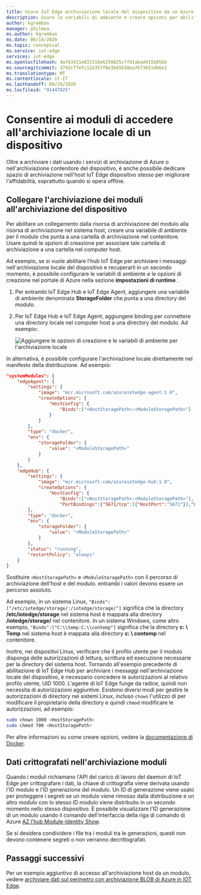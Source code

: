 ```yaml
---
title: Usare IoT Edge archiviazione locale del dispositivo da un Azure IoT Edge di modulo | Microsoft Docs
description: Usare le variabili di ambiente e creare opzioni per abilitare l'accesso al modulo per IoT Edge archiviazione locale del dispositivo.
author: kgremban
manager: philmea
ms.author: kgremban
ms.date: 08/14/2020
ms.topic: conceptual
ms.service: iot-edge
services: iot-edge
ms.openlocfilehash: 4af63421e831318e6250825cffd1abad415b85bb
ms.sourcegitcommit: 3792cf7efc12e357f0e3b65638ea7673651db6e1
ms.translationtype: MT
ms.contentlocale: it-IT
ms.lasthandoff: 09/29/2020
ms.locfileid: "91447825"
---
```

# <a name="give-modules-access-to-a-devices-local-storage"></a>Consentire ai moduli di accedere all'archiviazione locale di un dispositivo

Oltre a archiviare i dati usando i servizi di archiviazione di Azure o nell'archiviazione contenitore del dispositivo, è anche possibile dedicare spazio di archiviazione nell'host IoT Edge dispositivo stesso per migliorare l'affidabilità, soprattutto quando si opera offline.

## <a name="link-module-storage-to-device-storage"></a>Collegare l'archiviazione dei moduli all'archiviazione del dispositivo

Per abilitare un collegamento dalla risorsa di archiviazione del modulo alla risorsa di archiviazione nel sistema host, creare una variabile di ambiente per il modulo che punta a una cartella di archiviazione nel contenitore. Usare quindi le opzioni di creazione per associare tale cartella di archiviazione a una cartella nel computer host.

Ad esempio, se si vuole abilitare l'hub IoT Edge per archiviare i messaggi nell'archiviazione locale del dispositivo e recuperarli in un secondo momento, è possibile configurare le variabili di ambiente e le opzioni di creazione nel portale di Azure nella sezione **impostazioni di runtime** .

1. Per entrambi IoT Edge Hub e IoT Edge Agent, aggiungere una variabile di ambiente denominata **StorageFolder** che punta a una directory del modulo.
1. Per IoT Edge Hub e IoT Edge Agent, aggiungere binding per connettere una directory locale nel computer host a una directory del modulo. Ad esempio:

   ![Aggiungere le opzioni di creazione e le variabili di ambiente per l'archiviazione locale](./media/how-to-access-host-storage-from-module/offline-storage.png)

In alternativa, è possibile configurare l'archiviazione locale direttamente nel manifesto della distribuzione. Ad esempio:

```json
"systemModules": {
    "edgeAgent": {
        "settings": {
            "image": "mcr.microsoft.com/azureiotedge-agent:1.0",
            "createOptions": {
                "HostConfig": {
                    "Binds":["<HostStoragePath>:<ModuleStoragePath>"]
                }
            }
        },
        "type": "docker",
        "env": {
            "storageFolder": {
                "value": "<ModuleStoragePath>"
            }
        }
    },
    "edgeHub": {
        "settings": {
            "image": "mcr.microsoft.com/azureiotedge-hub:1.0",
            "createOptions": {
                "HostConfig": {
                    "Binds":["<HostStoragePath>:<ModuleStoragePath>"],
                    "PortBindings":{"5671/tcp":[{"HostPort":"5671"}],"8883/tcp":[{"HostPort":"8883"}],"443/tcp":[{"HostPort":"443"}]}}}
        },
        "type": "docker",
        "env": {
            "storageFolder": {
                "value": "<ModuleStoragePath>"
            }
        },
        "status": "running",
        "restartPolicy": "always"
    }
}
```

Sostituire `<HostStoragePath>` e `<ModuleStoragePath>` con il percorso di archiviazione dell'host e del modulo. entrambi i valori devono essere un percorso assoluto.

Ad esempio, in un sistema Linux, `"Binds":["/etc/iotedge/storage/:/iotedge/storage/"]` significa che la directory **/etc/iotedge/storage** nel sistema host è mappata alla directory **/iotedge/storage/** nel contenitore. In un sistema Windows, come altro esempio, `"Binds":["C:\\temp:C:\\contemp"]` significa che la directory **c: \\ Temp** nel sistema host è mappata alla directory **c: \\ contemp** nel contenitore.

Inoltre, nei dispositivi Linux, verificare che il profilo utente per il modulo disponga delle autorizzazioni di lettura, scrittura ed esecuzione necessarie per la directory del sistema host. Tornando all'esempio precedente di abilitazione di IoT Edge Hub per archiviare i messaggi nell'archiviazione locale del dispositivo, è necessario concedere le autorizzazioni al relativo profilo utente, UID 1000. L'agente di IoT Edge funge da radice, quindi non necessita di autorizzazioni aggiuntive. Esistono diversi modi per gestire le autorizzazioni di directory nei sistemi Linux, incluso `chown` l'utilizzo di per modificare il proprietario della directory e quindi `chmod` modificare le autorizzazioni, ad esempio:

```bash
sudo chown 1000 <HostStoragePath>
sudo chmod 700 <HostStoragePath>
```

Per altre informazioni su come creare opzioni, vedere la [documentazione di Docker](https://docs.docker.com/engine/api/v1.32/#operation/ContainerCreate).

## <a name="encrypted-data-in-module-storage"></a>Dati crittografati nell'archiviazione moduli

Quando i moduli richiamano l'API del carico di lavoro del daemon di IoT Edge per crittografare i dati, la chiave di crittografia viene derivata usando l'ID modulo e l'ID generazione del modulo. Un ID di generazione viene usato per proteggere i segreti se un modulo viene rimosso dalla distribuzione e un altro modulo con lo stesso ID modulo viene distribuito in un secondo momento nello stesso dispositivo. È possibile visualizzare l'ID generazione di un modulo usando il comando dell'interfaccia della riga di comando di Azure [AZ l'hub Module-Identity Show](/cli/azure/ext/azure-cli-iot-ext/iot/hub/module-identity#ext-azure-cli-iot-ext-az-iot-hub-module-identity-show).

Se si desidera condividere i file tra i moduli tra le generazioni, questi non devono contenere segreti o non verranno decrittografati.

## <a name="next-steps"></a>Passaggi successivi

Per un esempio aggiuntivo di accesso all'archiviazione host da un modulo, vedere [archiviare dati sul perimetro con archiviazione BLOB di Azure in IOT Edge](how-to-store-data-blob.md).
